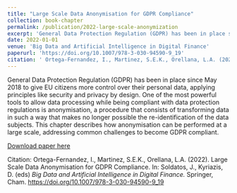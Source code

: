 ```yaml
---
title: "Large Scale Data Anonymisation for GDPR Compliance"
collection: book-chapter
permalink: /publication/2022-large-scale-anonymization
excerpt: 'General Data Protection Regulation (GDPR) has been in place since May 2018 to give EU citizens more control over their personal data, applying principles like security and privacy by design. One of the most powerful tools to allow data processing while being compliant with data protection regulations is anonymisation, a procedure that consists of transforming data in such a way that makes no longer possible the re-identification of the data subjects. This chapter describes how anonymisation can be performed at a large scale, addressing common challenges to become GDPR compliant.'
date: 2022-01-01
venue: 'Big Data and Artificial Intelligence in Digital Finance'
paperurl: 'https://doi.org/10.1007/978-3-030-94590-9_19'
citation: ' Ortega-Fernandez, I., Martinez, S.E.K., Orellana, L.A. (2022). Large Scale Data Anonymisation for GDPR Compliance. In: Soldatos, J., Kyriazis, D. (eds) <i>Big Data and Artificial Intelligence in Digital Finance.</i> Springer, Cham. https://doi.org/10.1007/978-3-030-94590-9_19'
---
```

General Data Protection Regulation (GDPR) has been in place since May 2018 to give EU citizens more control over their personal data, applying principles like security and privacy by design. One of the most powerful tools to allow data processing while being compliant with data protection regulations is anonymisation, a procedure that consists of transforming data in such a way that makes no longer possible the re-identification of the data subjects. This chapter describes how anonymisation can be performed at a large scale, addressing common challenges to become GDPR compliant.

[Download paper here](https://link.springer.com/chapter/10.1007/978-3-030-94590-9_19)

Citation: Ortega-Fernandez, I., Martinez, S.E.K., Orellana, L.A. (2022). Large Scale Data Anonymisation for GDPR Compliance. In: Soldatos, J., Kyriazis, D. (eds) <i>Big Data and Artificial Intelligence in Digital Finance.</i> Springer, Cham. https://doi.org/10.1007/978-3-030-94590-9_19